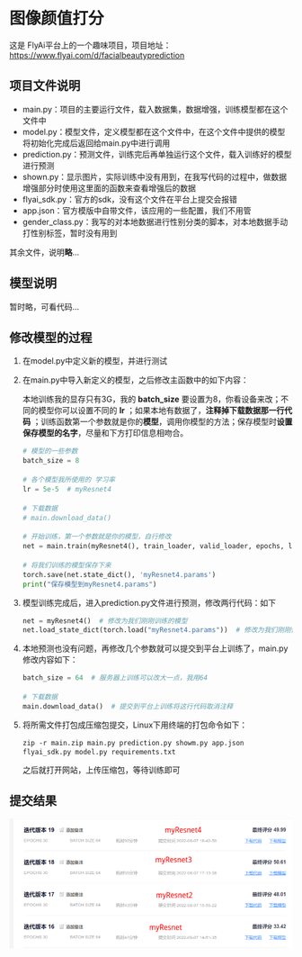 # 图像颜值打分

这是 FlyAi平台上的一个趣味项目，项目地址：https://www.flyai.com/d/facialbeautyprediction

## 项目文件说明

* main.py：项目的主要运行文件，载入数据集，数据增强，训练模型都在这个文件中
* model.py：模型文件，定义模型都在这个文件中，在这个文件中提供的模型将初始化完成后返回给main.py中进行调用
* prediction.py：预测文件，训练完后再单独运行这个文件，载入训练好的模型进行预测
* shown.py：显示图片，实际训练中没有用到，在我写代码的过程中，做数据增强部分时使用这里面的函数来查看增强后的数据
* flyai_sdk.py：官方的sdk，没有这个文件在平台上提交会报错
* app.json：官方模版中自带文件，该应用的一些配置，我们不用管
* gender_class.py：我写的对本地数据进行性别分类的脚本，对本地数据手动打性别标签，暂时没有用到

其余文件，说明**略**...

## 模型说明

暂时略，可看代码...

## 修改模型的过程

1. 在model.py中定义新的模型，并进行测试

2. 在main.py中导入新定义的模型，之后修改主函数中的如下内容：

   本地训练我的显存只有3G，我的 **batch_size** 要设置为8，你看设备来改；不同的模型你可以设置不同的 **lr** ；如果本地有数据了，**注释掉下载数据那一行代码** ；训练函数第一个参数就是你的**模型**，调用你模型的方法；保存模型时**设置保存模型的名字**，尽量和下方打印信息相吻合。

   ```python
   # 模型的一些参数
   batch_size = 8
   
   # 各个模型我所使用的 学习率
   lr = 5e-5  # myResnet4
   
   # 下载数据
   # main.download_data()
   
   # 开始训练，第一个参数就是你的模型，自行修改
   net = main.train(myResnet4(), train_loader, valid_loader, epochs, lr, device)
   
   # 将我们训练的模型保存下来
   torch.save(net.state_dict(), 'myResnet4.params')
   print("保存模型到myResnet4.params")
   ```

3. 模型训练完成后，进入prediction.py文件进行预测，修改两行代码：如下

   ```python
   net = myResnet4()  # 修改为我们刚刚训练的模型
   net.load_state_dict(torch.load("myResnet4.params"))  # 修改为我们刚刚保存模型的文件名
   ```

4. 本地预测也没有问题，再修改几个参数就可以提交到平台上训练了，main.py修改内容如下：

   ```python
   batch_size = 64  # 服务器上训练可以改大一点，我用64
   
   # 下载数据
   main.download_data()  # 提交到平台上训练将这行代码取消注释
   ```

5. 将所需文件打包成压缩包提交，Linux下用终端的打包命令如下：

   ```shell
   zip -r main.zip main.py prediction.py showm.py app.json flyai_sdk.py model.py requirements.txt
   ```

   之后就打开网站，上传压缩包，等待训练即可

## 提交结果

![myResnet18](./myResnet18系列结果.png)
